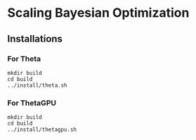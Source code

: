 # Scaling Bayesian Optimization

## Installations

### For Theta

```console
mkdir build
cd build
../install/theta.sh
```

### For ThetaGPU

```console
mkdir build
cd build
../install/thetagpu.sh
```
